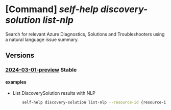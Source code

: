 # [Command] _self-help discovery-solution list-nlp_

Search for relevant Azure Diagnostics, Solutions and Troubleshooters using a natural language issue summary.

## Versions

### [2024-03-01-preview](/Resources/mgmt-plane/L3Byb3ZpZGVycy9taWNyb3NvZnQuaGVscC9kaXNjb3ZlcnNvbHV0aW9ucw==/2024-03-01-preview.xml) **Stable**

<!-- mgmt-plane /providers/microsoft.help/discoversolutions 2024-03-01-preview -->

#### examples

- List DiscoverySolution results with NLP
    ```bash
        self-help discovery-solution list-nlp --resource-id {resource-id} --issue-summary {issue-summary} --service-id {service-id} additional-context {additional-context}
    ```
